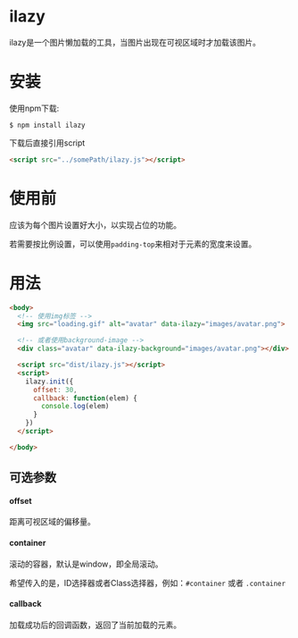# ilazy
ilazy是一个图片懒加载的工具，当图片出现在可视区域时才加载该图片。

# 安装

使用npm下载:

```shell
$ npm install ilazy
```

下载后直接引用script

```html
<script src="../somePath/ilazy.js"></script>
```

# 使用前

应该为每个图片设置好大小，以实现占位的功能。

若需要按比例设置，可以使用`padding-top`来相对于元素的宽度来设置。

# 用法
```html
<body>
  <!-- 使用img标签 -->
  <img src="loading.gif" alt="avatar" data-ilazy="images/avatar.png">

  <!-- 或者使用background-image -->
  <div class="avatar" data-ilazy-background="images/avatar.png"></div>

  <script src="dist/ilazy.js"></script>
  <script>
    ilazy.init({
      offset: 30,
      callback: function(elem) {
        console.log(elem)
      }
    })
  </script>

</body>
```

## 可选参数

#### offset

距离可视区域的偏移量。

#### container

滚动的容器，默认是window，即全局滚动。

希望传入的是，ID选择器或者Class选择器，例如：`#container` 或者 `.container`

#### callback

加载成功后的回调函数，返回了当前加载的元素。